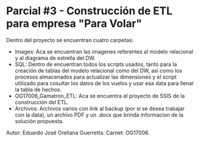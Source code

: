 # Parcial #3 - Construcción de ETL para empresa "Para Volar"

Dentro del proyecto se encuentran cuatro carpetas:

* Images: Aca se encuentran las imagenes referentes al modelo relacional y al diagrama de estrella del DW.
* SQL: Dentro de encuentran todos los scripts usados, tanto para la creación de tablas del modelo relacional como del DW, asi como los procesos almacenados para actualizar las dimensiones y el script utilizado para cosultar los datos de los vuelos y usar esa data para llenar la tabla de hechos.
* OG17006_Gamatron_ETL: Aca se encuentra el proyecto de SSIS de la construcción del ETL.
* Archivos: Archivos varios con link al backup (por si se desea trabajar con la data), un archivo PDF y un .docx que brinda informacion de la solución propuesta.

Autor: Eduardo José Orellana Guerretta.
Carnet: OG17006.
